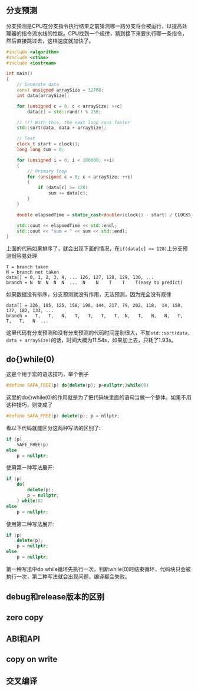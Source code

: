 ## 分支预测
分支预测是CPU在分支指令执行结束之前猜测哪一路分支将会被运行，以提高处理器的指令流水线的性能。CPU找到一个规律，猜到接下来要执行哪一条指令，然后直接跳过去，这样速度就加快了。
```cc
#include <algorithm>
#include <ctime>
#include <iostream>

int main()
{
    // Generate data
    const unsigned arraySize = 32768;
    int data[arraySize];

    for (unsigned c = 0; c < arraySize; ++c)
        data[c] = std::rand() % 256;

    // !!! With this, the next loop runs faster
    std::sort(data, data + arraySize);

    // Test
    clock_t start = clock();
    long long sum = 0;

    for (unsigned i = 0; i < 100000; ++i)
    {
        // Primary loop
        for (unsigned c = 0; c < arraySize; ++c)
        {
            if (data[c] >= 128)
                sum += data[c];
        }
    }

    double elapsedTime = static_cast<double>(clock() - start) / CLOCKS_PER_SEC;

    std::cout << elapsedTime << std::endl;
    std::cout << "sum = " << sum << std::endl;
}
```
上面的代码如果排序了，就会出现下面的情况，在`if(data[c] >= 128)`上分支预测很容易处理
```
T = branch taken
N = branch not taken
data[] = 0, 1, 2, 3, 4, ... 126, 127, 128, 129, 130, ...
branch = N  N  N  N  N  ...  N    N    T    T    T(easy to predict)
```
如果数据没有排序，分支预测就没有作用，无法预测，因为完全没有规律
```
data[] = 226, 185, 125, 158, 198, 144, 217, 79, 202, 118,  14, 150, 177, 182, 133, ...
branch =   T,   T,   N,   T,   T,   T,   T,  N,   T,   N,   N,   T,   T,   T,   N  ...
```
这里代码有分支预测和没有分支预测的代码时间差别很大，不加`std::sort(data, data + arraySize)`的话，时间大概为11.54s，如果加上去，只耗了1.93s。
## do{}while(0)
这是个用于宏的语法技巧，举个例子
```cc
#define SAFA_FREE(p) do{delete(p); p=nullptr;}while(0)
```
这里的do{}while(0)的作用就是为了把代码块里面的语句当做一个整体。如果不用这种技巧，则变成了
```cc
#define SAFA_FREE(p) delete(p); p = nllptr;
```
看以下代码就能区分这两种写法的区别了:
```cc
if (p)
    SAFE_FREE(p)
else
    p = nullptr;
```
使用第一种写法展开:
```cc
if (p)
    do{
        delete(p);
        p = nullptr;
    } while(0)
else
    p = nullptr;
```
使用第二种写法展开:
```cc
if (p)
    delete(p);
    p = nullptr;
else
    p = nullptr;
```
第一种写法中do while循环先执行一次，判断while(0)时结束循环，代码块只会被执行一次，第二种写法就会出现问题，编译都会失败。

## debug和release版本的区别

## zero copy

## ABI和API

## copy on write

## 交叉编译